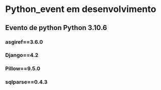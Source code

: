 # Python_event em desenvolvimento
## Evento de python Python 3.10.6

### asgiref==3.6.0
### Django==4.2
### Pillow==9.5.0
### sqlparse==0.4.3
